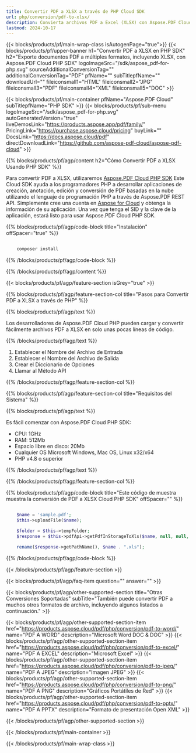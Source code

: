 ```yaml
---
title: Convertir PDF a XLSX a través de PHP Cloud SDK
url: php/conversion/pdf-to-xlsx/
description: Convierta archivos PDF a Excel (XLSX) con Aspose.PDF Cloud SDK para PHP. Extraiga datos de tabla estructurados rápidamente.
lastmod: 2024-10-17
---
```


{{< blocks/products/pf/main-wrap-class isAutogenPage="true">}}
{{< blocks/products/pf/upper-banner h1="Convertir PDF a XLSX en PHP SDK" h2="Exporte documentos PDF a múltiples formatos, incluyendo XLSX, con Aspose.PDF Cloud PHP SDK" logoImageSrc="/sdk/aspose_pdf-for-php.svg" sourceAdditionalConversionTag="" additionalConversionTag="PDF" pfName="" subTitlepfName="" downloadUrl="" fileiconsmall1="HTML" fileiconsmall2="JPG" fileiconsmall3="PDF" fileiconsmall4="XML" fileiconsmall5="DOC" >}}

{{< blocks/products/pf/main-container pfName="Aspose.PDF Cloud" subTitlepfName="PHP SDK" >}}
{{< blocks/products/pf/sub-menu logoImageSrc="/sdk/aspose_pdf-for-php.svg"
autoGeneratedVersion="true"
liveDemosLink="https://products.aspose.app/pdf/family/" PricingLink="https://purchase.aspose.cloud/pricing" buyLink="" DocsLink="https://docs.aspose.cloud/pdf"  directDownloadLink="https://github.com/aspose-pdf-cloud/aspose-pdf-cloud" >}}

{{% blocks/products/pf/agp/content h2="Cómo Convertir PDF a XLSX Usando PHP SDK" %}}

Para convertir PDF a XLSX, utilizaremos
[Aspose.PDF Cloud PHP SDK](https://products.aspose.cloud/pdf/php/)
Este Cloud SDK ayuda a los programadores PHP a desarrollar aplicaciones de creación, anotación, edición y conversión de PDF basadas en la nube utilizando el lenguaje de programación PHP a través de Aspose.PDF REST API. Simplemente cree una cuenta en [Aspose for Cloud](https://dashboard.aspose.cloud/#/apps) y obtenga la información de su aplicación. Una vez que tenga el SID y la clave de la aplicación, estará listo para usar Aspose.PDF Cloud PHP SDK.

{{% blocks/products/pf/agp/code-block title="Instalación" offSpacer="true" %}}

```bash

    composer install

```

{{% /blocks/products/pf/agp/code-block %}}

{{% /blocks/products/pf/agp/content %}}

{{< blocks/products/pf/agp/feature-section isGrey="true" >}}

{{% blocks/products/pf/agp/feature-section-col title="Pasos para Convertir PDF a XLSX a través de PHP" %}}

{{% blocks/products/pf/agp/text %}}

Los desarrolladores de Aspose.PDF Cloud PHP pueden cargar y convertir fácilmente archivos PDF a XLSX en solo unas pocas líneas de código.

{{% /blocks/products/pf/agp/text %}}

1. Establecer el Nombre del Archivo de Entrada
1. Establecer el Nombre del Archivo de Salida
1. Crear el Diccionario de Opciones
1. Llamar al Método API

{{% /blocks/products/pf/agp/feature-section-col %}}

{{% blocks/products/pf/agp/feature-section-col title="Requisitos del Sistema" %}}

{{% blocks/products/pf/agp/text %}}

Es fácil comenzar con Aspose.PDF Cloud PHP SDK:

* CPU: 1GHz
* RAM: 512Mb
* Espacio libre en disco: 20Mb
* Cualquier OS Microsoft Windows, Mac OS, Linux x32/x64
* PHP v4.8 o superior

{{% /blocks/products/pf/agp/text %}}

{{% /blocks/products/pf/agp/feature-section-col %}}

{{% blocks/products/pf/agp/code-block title="Este código de muestra muestra la conversión de PDF a XLSX Cloud PHP SDK" offSpacer="" %}}

```php

    $name = 'sample.pdf';
    $this->uploadFile($name);

    $folder = $this->tempFolder;
    $response = $this->pdfApi->getPdfInStorageToXls($name, null, null, null, null, $folder);

    rename($response->getPathName(), $name . ".xls");
```

{{% /blocks/products/pf/agp/code-block %}}

{{< /blocks/products/pf/agp/feature-section >}}

{{< blocks/products/pf/agp/faq-item question="" answer="" >}}

{{< blocks/products/pf/agp/other-supported-section title="Otras Conversiones Soportadas" subTitle="También puede convertir PDF a muchos otros formatos de archivo, incluyendo algunos listados a continuación." >}}

{{< blocks/products/pf/agp/other-supported-section-item href="https://products.aspose.cloud/pdf/php/conversion/pdf-to-word/" name="PDF A WORD" description="Microsoft Word DOC & DOC" >}}
{{< blocks/products/pf/agp/other-supported-section-item href="https://products.aspose.cloud/pdf/php/conversion/pdf-to-excel/" name="PDF A EXCEL" description="Microsoft Excel" >}}
{{< blocks/products/pf/agp/other-supported-section-item href="https://products.aspose.cloud/pdf/php/conversion/pdf-to-jpeg/" name="PDF A JPEG" description="Imagen JPEG" >}}
{{< blocks/products/pf/agp/other-supported-section-item href="https://products.aspose.cloud/pdf/php/conversion/pdf-to-png/" name="PDF A PNG" description="Gráficos Portátiles de Red" >}}
{{< blocks/products/pf/agp/other-supported-section-item href="https://products.aspose.cloud/pdf/php/conversion/pdf-to-pptx/" name="PDF A PPTX" description="Formato de presentación Open XML" >}}

{{< /blocks/products/pf/agp/other-supported-section >}}

{{< /blocks/products/pf/main-container >}}

{{< /blocks/products/pf/main-wrap-class >}}


